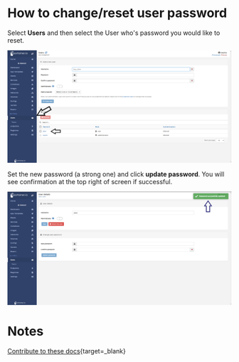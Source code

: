 # How to change/reset user password

Select <b>Users</b> and then select the User who's password you would like to reset.

![reset-user](assets/user-reset1.png)

Set the new password (a strong one) and click <b>update password</b>.
You will see confirmation at the top right of screen if successful. 

![reset-user](assets/user-reset3.png)

# Notes

[Contribute to these docs](https://github.com/portainer/portainer-docs/blob/master/contributing.md){target=_blank}